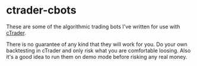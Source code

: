# ctrader-cbots

These are some of the algorithmic trading bots I've written for use with [cTrader](https://ctrader.com/).

There is no guarantee of any kind that they will work for you. Do your own backtesting in cTrader and only risk what you are comfortable loosing. Also it's a good idea to run them on demo mode before risking any real money.
